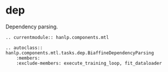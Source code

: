 # dep

Dependency parsing.

```{eval-rst}
.. currentmodule:: hanlp.components.mtl

.. autoclass:: hanlp.components.mtl.tasks.dep.BiaffineDependencyParsing
	:members:
	:exclude-members: execute_training_loop, fit_dataloader

```
